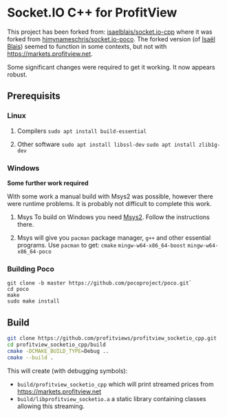 ﻿# **Socket.IO C++ for ProfitView**

This project has been forked from: [isaelblais/socket.io-cpp](https://github.com/isaelblais/socket.io-cpp) where it was forked from [himynameschris/socket.io-poco](https://github.com/himynameschris/socket.io-poco).
The forked version (of [Isaël Blais](https://github.com/isaelblais)) seemed to function in some contexts, but not with https://markets.profitview.net.

Some significant changes were required to get it working.  It now appears robust.

## Prerequisits ##

### Linux

1. Compilers
   `sudo apt install build-essential`
   
1. Other software
   `sudo apt install libssl-dev`
   `sudo apt install zlib1g-dev`

### Windows

**Some further work required**

With some work a manual build with Msys2 was possible, however there were runtime problems.  It is probably not difficult to complete this work.

1. Msys
   To build on Windows you need [Msys2](https://www.msys2.org/).  Follow the instructions there.

2. Msys will give you `pacman` package manager, `g++` and other essential programs.
   Use `pacman` to get:
   `cmake`
   `mingw-w64-x86_64-boost`
   `mingw-w64-x86_64-poco`

### Building Poco

   ```shell
   git clone -b master https://github.com/pocoproject/poco.git`
   cd poco
   make
   sudo make install
   ```
   
## Build

```bash
git clone https://github.com/profitviews/profitview_socketio_cpp.git
cd profitview_socketio_cpp/build
cmake -DCMAKE_BUILD_TYPE=Debug ..
cmake --build .
```

This will create (with debugging symbols):
* `build/profitview_socketio_cpp` which will print streamed prices from https://markets.profitview.net
* `build/libprofitview_socketio.a` a static library containing classes allowing this streaming.
